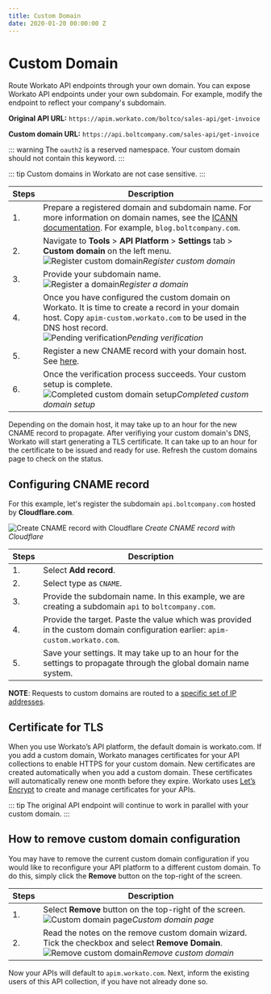 ```yaml
---
title: Custom Domain
date: 2020-01-20 00:00:00 Z
---
```


# Custom Domain

Route Workato API endpoints through your own domain. You can expose Workato API endpoints under your own subdomain. For example, modify the endpoint to reflect your company's subdomain.

**Original API URL:** `https://apim.workato.com/boltco/sales-api/get-invoice`

**Custom domain URL:** `https://api.boltcompany.com/sales-api/get-invoice`

::: warning
The  `oauth2` is a reserved namespace. Your custom domain should not contain this keyword.
:::

::: tip
Custom domains in Workato are not case sensitive.
:::

| Steps | Description |
| ----- | ----- |
| 1.    | Prepare a registered domain and subdomain name. For more information on domain names, see the [ICANN documentation](https://www.icann.org/resources/pages/register-domain-name-2017-06-20-en). For example, `blog.boltcompany.com`.
| 2.    | Navigate to **Tools** > **API Platform** > **Settings** tab > **Custom domain** on the left menu.<br>![Register custom domain](~@img/api-mgmt/add-custom-domain-blank.png)*Register custom domain* |
| 3.    | Provide your subdomain name.<br>![Register a domain](~@img/api-mgmt/add-custom-domain.png)*Register a domain* |
| 4.    | Once you have configured the custom domain on Workato. It is time to create a record in your domain host. Copy `apim-custom.workato.com` to be used in the DNS host record.<br>![Pending verification](~@img/api-mgmt/custom-domain-pending-verification.png)*Pending verification* |
| 5.    | Register a new CNAME record with your domain host. See [here](#configuring-cname-record). |
| 6.    | Once the verification process succeeds. Your custom setup is complete.<br>![Completed custom domain setup](~@img/api-mgmt/custom-domain-successful.png)*Completed custom domain setup* |

Depending on the domain host, it may take up to an hour for the new CNAME record to propagate. After verifiying your custom domain's DNS, Workato will start generating a TLS certificate. It can take up to an hour for the certificate to be issued and ready for use. Refresh the custom domains page to check on the status.

## Configuring CNAME record

For this example, let's register the subdomain `api.boltcompany.com` hosted by **Cloudflare.com**.

![Create CNAME record with Cloudflare](~@img/api-mgmt/add-cname-record-cloudflare.png)
*Create CNAME record with Cloudflare*

| Steps | Description |
| ----- | ----- |
| 1.    | Select **Add record**. |
| 2.    | Select type as `CNAME`. |
| 3.    | Provide the subdomain name. In this example, we are creating a subdomain `api` to `boltcompany.com`. |
| 4.    | Provide the target. Paste the value which was provided in the custom domain configuration earlier: `apim-custom.workato.com`. |
| 5.    | Save your settings. It may take up to an hour for the settings to propagate through the global domain name system. |

**NOTE**: Requests to custom domains are routed to a [specific set of IP addresses](/security/ip-whitelists.md#custom-apim-domains).

## Certificate for TLS

When you use Workato’s API platform, the default domain is workato.com. If you add a custom domain, Workato manages certificates for your API collections to enable HTTPS for your custom domain. New certificates are created automatically when you add a custom domain. These certificates will automatically renew one month before they expire. Workato uses [Let’s Encrypt](https://letsencrypt.org/) to create and manage certificates for your APIs.

::: tip
The original API endpoint will continue to work in parallel with your custom domain.
:::

## How to remove custom domain configuration

You may have to remove the current custom domain configuration if you would like to reconfigure your API platform to a different custom domain. To do this, simply click the **Remove** button on the top-right of the screen.

| Steps | Description |
| ----- | ----- |
| 1.    | Select **Remove** button on the top-right of the screen.<br>![Custom domain page](~@img/api-mgmt/custom-domain-successful.png)*Custom domain page* |
| 2.    | Read the notes on the remove custom domain wizard. Tick the checkbox and select **Remove Domain**.<br>![Remove custom domain](~@img/api-mgmt/remove-custom-domain.png)*Remove custom domain* |

Now your APIs will default to `apim.workato.com`. Next, inform the existing users of this API collection, if you have not already done so.
